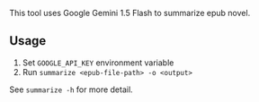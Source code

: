 This tool uses Google Gemini 1.5 Flash to summarize epub novel.

## Usage

1. Set `GOOGLE_API_KEY` environment variable
2. Run `summarize <epub-file-path> -o <output>`

See `summarize -h` for more detail.

